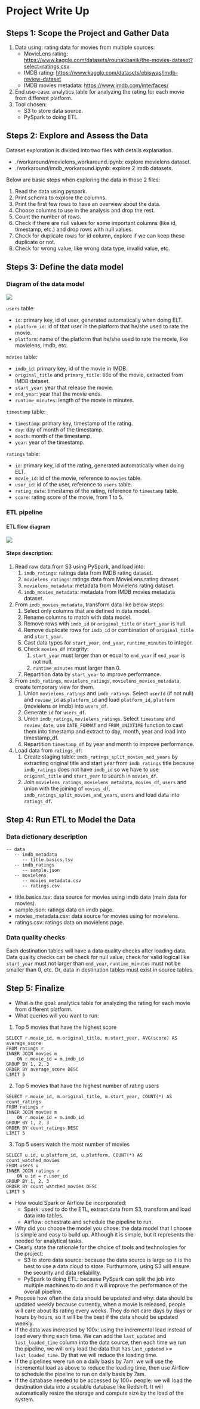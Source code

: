 # Project Write Up

## Steps 1: Scope the Project and Gather Data

1. Data using: rating data for movies from multiple sources:
    * MovieLens rating: https://www.kaggle.com/datasets/rounakbanik/the-movies-dataset?select=ratings.csv
    * IMDB rating: https://www.kaggle.com/datasets/ebiswas/imdb-review-dataset
    * IMDB movies metadata: https://www.imdb.com/interfaces/
2. End use-case: analytics table for analyzing the rating for each movie from different platform.
3. Tool chosen:
   * S3 to store data source.
   * PySpark to doing ETL.

## Steps 2: Explore and Assess the Data

Dataset exploration is divided into two files with details explanation.
* ./workaround/movielens_workaround.ipynb: explore movielens dataset.
* ./workaround/imdb_workaround.ipynb: explore 2 imdb datasets.

Below are basic steps when exploring the data in those 2 files:
1. Read the data using pyspark.
2. Print schema to explore the columns.
3. Print the first few rows to have an overview about the data.
4. Choose columns to use in the analysis and drop the rest.
5. Count the number of rows.
6. Check if there are null values for some important columns (like id, timestamp, etc.) and drop rows with null values.
7. Check for duplicate rows for id column, explore if we can keep these duplicate or not.
8. Check for wrong value, like wrong data type, invalid value, etc.

## Steps 3: Define the data model

### Diagram of the data model

![](./DE_Capstone_Diagram.png)

`users` table:
* `id`: primary key, id of user, generated automatically when doing ELT.
* `platform_id`: id of that user in the platform that he/she used to rate the movie.
* `platform`: name of the platform that he/she used to rate the movie, like movielens, imdb, etc.

`movies` table:
* `imdb_id`: primary key, id of the movie in IMDB.
* `original_title` and `primary_title`: title of the movie, extracted from IMDB dataset.
* `start_year`: year that release the movie.
* `end_year`: year that the movie ends.
* `runtime_minutes`: length of the movie in minutes.

`timestamp` table:
* `timestamp`: primary key, timestamp of the rating.
* `day`: day of month of the timestamp.
* `month`: month of the timestamp.
* `year`: year of the timestamp.

`ratings` table:
* `id`: primary key, id of the rating, generated automatically when doing ELT.
* `movie_id`: id of the movie, reference to `movies` table.
* `user_id`: id of the user, reference to `users` table.
* `rating_date`: timestamp of the rating, reference to `timestamp` table.
* `score`: rating score of the movie, from 1 to 5.

### ETL pipeline

#### ETL flow diagram

![](./DE_Capstone_Pipeline.png)

#### Steps description:

1. Read raw data from S3 using PySpark, and load into:
   1. `imdb_ratings`: ratings data from IMDB rating dataset.
   2. `movielens_ratings`: ratings data from MovieLens rating dataset.
   3. `movielens_metadata`: metadata from Movielens rating dataset.
   4. `imdb_movies_metadata`: metadata from IMDB movies metadata dataset.
2. From `imdb_movies_metadata`, transform data like below steps:
   1. Select only columns that are defined in data model.
   2. Rename columns to match with data model.
   3. Remove rows with `imdb_id` or `original_title` or `start_year` is null.
   4. Remove duplicate rows for `imdb_id` or combination of `original_title` and `start_year`.
   5. Cast data types for `start_year`, `end_year`, `runtime_minutes` to integer.
   6. Check `movies_df` integrity:
      1. `start_year` must larger than or equal to `end_year` if `end_year` is not null.
      2. `runtime_minutes` must larger than 0.
   7. Repartition data by `start_year` to improve performance.
3. From `imdb_ratings`, `movielens_ratings`, `movielens_movies_metadata`, create temporary view for them.
   1. Union `movielens_ratings` and `imdb_ratings`. Select `userId` (if not null) and `review_id` as `platform_id` and load `platform_id`, `platform` (movielens or imdb) into `users_df`.
   2. Generate `id` for `users_df`.
   3. Union `imdb_ratings`, `movielens_ratings`. Select `timestamp` and `review_date`, use `DATE_FORMAT` and `FROM_UNIXTIME` function to cast them into timestamp and extract to day, month, year and load into timestamp_df.
   4. Repartition `timestamp_df` by year and month to improve performance.
4. Load data from `ratings_df`:
   1. Create staging table: `imdb_ratings_split_movies_and_years` by extracting original title and start year from `imdb_ratings` title because `imdb_ratings` does not have `imdb_id` so we have to use `original_title` and `start_year` to search in `movies_df`.
   2. Join `movielens_ratings`, `movielens_metadata`, `movies_df`, `users` and union with the joining of `movies_df`, `imdb_ratings_split_movies_and_years`, `users` and load data into `ratings_df`.

## Step 4: Run ETL to Model the Data

### Data dictionary description

```
-- data
   -- imdb_metadata
      -- title.basics.tsv
   -- imdb_ratings
      -- sample.json
   -- movielens
      -- movies_metadata.csv
      -- ratings.csv
```

* title.basics.tsv: data source for movies using imdb data (main data for movies).
* sample.json: ratings data on imdb page.
* movies_metadata.csv: data source for movies using for movielens.
* ratings.csv: ratings data on movielens page.

### Data quality checks

Each destination tables will have a data quality checks after loading data. Data quality checks can be check for null value, check for valid logical like `start_year` must not larger than `end_year`, `runtime_minutes` must not be smaller than 0, etc. Or, data in destination tables must exist in source tables.

## Step 5: Finalize

* What is the goal: analytics table for analyzing the rating for each movie from different platform.
* What queries will you want to run:

1. Top 5 movies that have the highest score
```sparksql
SELECT r.movie_id, m.original_title, m.start_year, AVG(score) AS average_score
FROM ratings r
INNER JOIN movies m
    ON r.movie_id = m.imdb_id
GROUP BY 1, 2, 3
ORDER BY average_score DESC
LIMIT 5
```

2. Top 5 movies that have the highest number of rating users
```sparksql
SELECT r.movie_id, m.original_title, m.start_year, COUNT(*) AS count_ratings
FROM ratings r
INNER JOIN movies m
    ON r.movie_id = m.imdb_id
GROUP BY 1, 2, 3
ORDER BY count_ratings DESC
LIMIT 5
```

3. Top 5 users watch the most number of movies
```sparksql
SELECT u.id, u.platform_id, u.platform, COUNT(*) AS count_watched_movies
FROM users u
INNER JOIN ratings r
    ON u.id = r.user_id
GROUP BY 1, 2, 3
ORDER BY count_watched_movies DESC
LIMIT 5
```
* How would Spark or Airflow be incorporated:
   * Spark: used to do the ETL, extract data from S3, transform and load data into tables.
   * Airflow: ochestrate and schedule the pipeline to run.
* Why did you choose the model you chose: the data model that I choose is simple and easy to build up. Although it is simple, but it represents the needed for analytical tasks.
* Clearly state the rationale for the choice of tools and technologies for the project:
   * S3 to store data source: because the data source is large so it is the best to use a data cloud to store. Furthurmore, using S3 will ensure the security and data reliability.
   * PySpark to doing ETL: because PySpark can split the job into multiple machines to do and it will improve the performance of the overall pipeline.
* Propose how often the data should be updated and why: data should be updated weekly because currently, when a movie is released, people will care about its rating every weeks. They do not care days by days or hours by hours, so it will be the best if the data should be updated weekly.
* If the data was increased by 100x: using the incremental load instead of load every thing each time. We can add the `last_updated` and `last_loaded_time` column into the data source, then each time we run the pipeline, we will only load the data that has `last_updated` >= `last_loaded_time`. By that we will reduce the loading time.
* If the pipelines were run on a daily basis by 7am: we will use the incremental load as above to reduce the loading time, then use Airflow to schedule the pipeline to run on daily basis by 7am.
* If the database needed to be accessed by 100+ people: we will load the destination data into a scalable database like Redshift. It will automatically resize the storage and compute size by the load of the system.